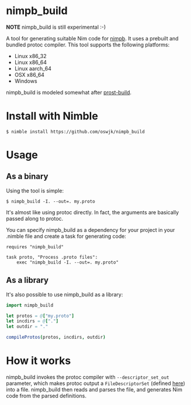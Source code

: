 # nimpb_build

**NOTE** nimpb_build is still experimental :-)

A tool for generating suitable Nim code for
[nimpb](https://github.com/oswjk/nimpb). It uses a prebuilt and bundled protoc
compiler. This tool supports the following platforms:

- Linux x86_32
- Linux x86_64
- Linux aarch_64
- OSX x86_64
- Windows

nimpb_build is modeled somewhat after [prost-build](https://github.com/danburkert/prost).

# Install with Nimble

    $ nimble install https://github.com/oswjk/nimpb_build

# Usage

## As a binary

Using the tool is simple:

    $ nimpb_build -I. --out=. my.proto

It's almost like using protoc directly. In fact, the arguments are basically
passed along to protoc.

You can specify nimpb_build as a dependency for your project in your .nimble
file and create a task for generating code:

    requires "nimpb_build"

    task proto, "Process .proto files":
        exec "nimpb_build -I. --out=. my.proto"

## As a library

It's also possible to use nimpb_build as a library:

```nim
import nimpb_build

let protos = @["my.proto"]
let incdirs = @["."]
let outdir = "."

compileProtos(protos, incdirs, outdir)
```

# How it works

nimpb_build invokes the protoc compiler with `--descriptor_set_out` parameter,
which makes protoc output a `FileDescriptorSet` (defined [here](src/nimpb_buildpkg/protobuf/include/google/protobuf/descriptor.proto)) into a file. nimpb_build then reads and parses the file,
and generates Nim code from the parsed definitions.
